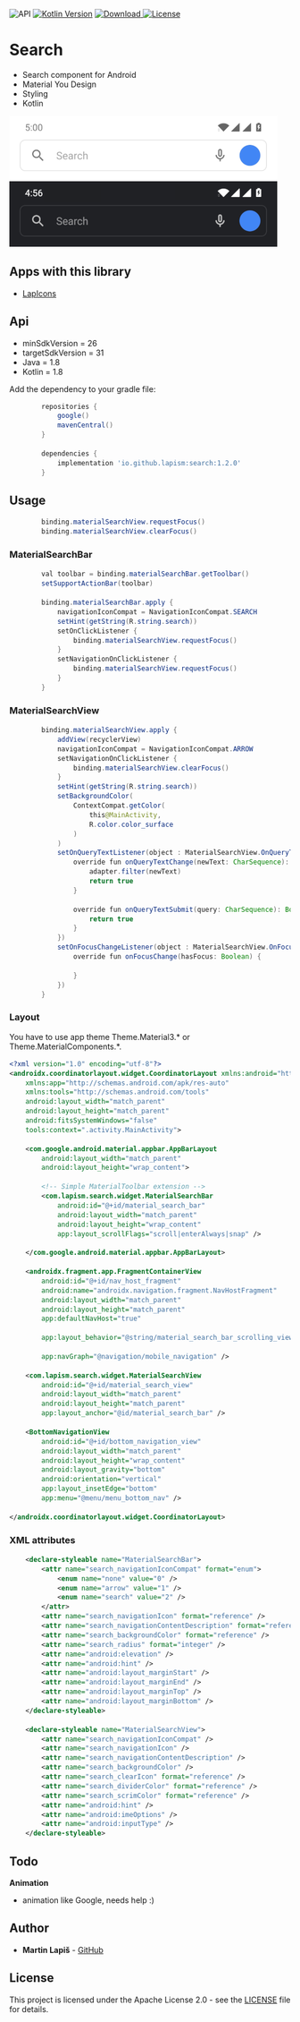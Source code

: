![API](https://img.shields.io/badge/API-26%2B-brightgreen.svg?style=flat)
[![Kotlin Version](https://img.shields.io/badge/Kotlin-blue.svg)](https://kotlinlang.org)
[![Download](https://img.shields.io/maven-metadata/v?metadataUrl=https%3A%2F%2Frepo1.maven.org%2Fmaven2%2Fio%2Fgithub%2Flapism%2Fsearch%2Fmaven-metadata.xml) ](https://repo1.maven.org/maven2/io/github/lapism/search/)
[![License](https://img.shields.io/badge/License-Apache%202.0-blue.svg)](https://opensource.org/licenses/Apache-2.0)

# Search
 - Search component for Android
 - Material You Design
 - Styling
 - Kotlin

![Search](https://github.com/lapism/Search/blob/master/images/search.png)

## Apps with this library

* [LapIcons](https://play.google.com/store/apps/details?id=com.lapism.lapicons)

## Api
 - minSdkVersion = 26
 - targetSdkVersion = 31
 - Java = 1.8
 - Kotlin = 1.8

Add the dependency to your gradle file:
```groovy
        repositories {
            google()
            mavenCentral()
        }

        dependencies {
            implementation 'io.github.lapism:search:1.2.0'
        }
```

## Usage
```java
        binding.materialSearchView.requestFocus()
        binding.materialSearchView.clearFocus()
```

### MaterialSearchBar
```java
        val toolbar = binding.materialSearchBar.getToolbar()
        setSupportActionBar(toolbar)

        binding.materialSearchBar.apply {
            navigationIconCompat = NavigationIconCompat.SEARCH
            setHint(getString(R.string.search))
            setOnClickListener {
                binding.materialSearchView.requestFocus()
            }
            setNavigationOnClickListener {
                binding.materialSearchView.requestFocus()
            }
        }
```

### MaterialSearchView
```java
        binding.materialSearchView.apply {
            addView(recyclerView)
            navigationIconCompat = NavigationIconCompat.ARROW
            setNavigationOnClickListener {
                binding.materialSearchView.clearFocus()
            }
            setHint(getString(R.string.search))
            setBackgroundColor(
                ContextCompat.getColor(
                    this@MainActivity,
                    R.color.color_surface
                )
            )
            setOnQueryTextListener(object : MaterialSearchView.OnQueryTextListener {
                override fun onQueryTextChange(newText: CharSequence): Boolean {
                    adapter.filter(newText)
                    return true
                }

                override fun onQueryTextSubmit(query: CharSequence): Boolean {
                    return true
                }
            })
            setOnFocusChangeListener(object : MaterialSearchView.OnFocusChangeListener {
                override fun onFocusChange(hasFocus: Boolean) {

                }
            })
        }
```

### Layout
You have to use app theme Theme.Material3.* or Theme.MaterialComponents.*.

```xml
<?xml version="1.0" encoding="utf-8"?>
<androidx.coordinatorlayout.widget.CoordinatorLayout xmlns:android="http://schemas.android.com/apk/res/android"
    xmlns:app="http://schemas.android.com/apk/res-auto"
    xmlns:tools="http://schemas.android.com/tools"
    android:layout_width="match_parent"
    android:layout_height="match_parent"
    android:fitsSystemWindows="false"
    tools:context=".activity.MainActivity">

    <com.google.android.material.appbar.AppBarLayout
        android:layout_width="match_parent"
        android:layout_height="wrap_content">

        <!-- Simple MaterialToolbar extension -->
        <com.lapism.search.widget.MaterialSearchBar
            android:id="@+id/material_search_bar"
            android:layout_width="match_parent"
            android:layout_height="wrap_content"
            app:layout_scrollFlags="scroll|enterAlways|snap" />

    </com.google.android.material.appbar.AppBarLayout>

    <androidx.fragment.app.FragmentContainerView
        android:id="@+id/nav_host_fragment"
        android:name="androidx.navigation.fragment.NavHostFragment"
        android:layout_width="match_parent"
        android:layout_height="match_parent"
        app:defaultNavHost="true"

        app:layout_behavior="@string/material_search_bar_scrolling_view_behavior"

        app:navGraph="@navigation/mobile_navigation" />

    <com.lapism.search.widget.MaterialSearchView
        android:id="@+id/material_search_view"
        android:layout_width="match_parent"
        android:layout_height="match_parent"
        app:layout_anchor="@id/material_search_bar" />

    <BottomNavigationView
        android:id="@+id/bottom_navigation_view"
        android:layout_width="match_parent"
        android:layout_height="wrap_content"
        android:layout_gravity="bottom"
        android:orientation="vertical"
        app:layout_insetEdge="bottom"
        app:menu="@menu/menu_bottom_nav" />

</androidx.coordinatorlayout.widget.CoordinatorLayout>
```

### XML attributes
```xml
    <declare-styleable name="MaterialSearchBar">
        <attr name="search_navigationIconCompat" format="enum">
            <enum name="none" value="0" />
            <enum name="arrow" value="1" />
            <enum name="search" value="2" />
        </attr>
        <attr name="search_navigationIcon" format="reference" />
        <attr name="search_navigationContentDescription" format="reference" />
        <attr name="search_backgroundColor" format="reference" />
        <attr name="search_radius" format="integer" />
        <attr name="android:elevation" />
        <attr name="android:hint" />
        <attr name="android:layout_marginStart" />
        <attr name="android:layout_marginEnd" />
        <attr name="android:layout_marginTop" />
        <attr name="android:layout_marginBottom" />
    </declare-styleable>

    <declare-styleable name="MaterialSearchView">
        <attr name="search_navigationIconCompat" />
        <attr name="search_navigationIcon" />
        <attr name="search_navigationContentDescription" />
        <attr name="search_backgroundColor" />
        <attr name="search_clearIcon" format="reference" />
        <attr name="search_dividerColor" format="reference" />
        <attr name="search_scrimColor" format="reference" />
        <attr name="android:hint" />
        <attr name="android:imeOptions" />
        <attr name="android:inputType" />
    </declare-styleable>
```

## Todo
**Animation**
- animation like Google, needs help :)

## Author

* **Martin Lapiš** - [GitHub](https://github.com/lapism)

## License

This project is licensed under the Apache License 2.0 - see the [LICENSE](https://github.com/lapism/Search/blob/searchview/LICENSE) file for details.
